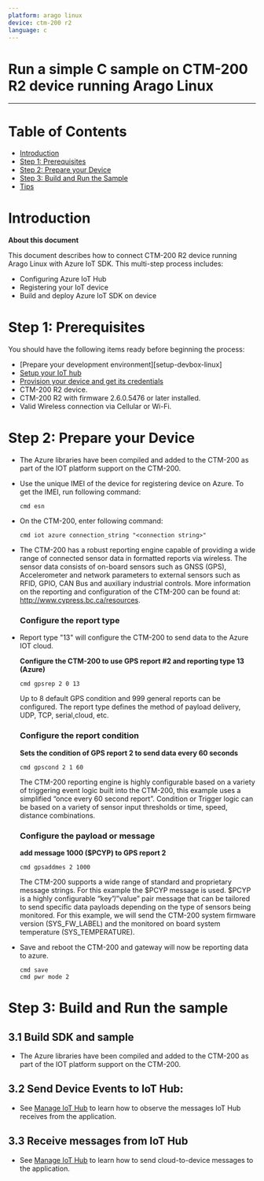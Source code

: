 ```yaml
---
platform: arago linux
device: ctm-200 r2
language: c
---
```


Run a simple C sample on CTM-200 R2 device running Arago Linux
===
---

# Table of Contents

-   [Introduction](#Introduction)
-   [Step 1: Prerequisites](#Prerequisites)
-   [Step 2: Prepare your Device](#PrepareDevice)
-   [Step 3: Build and Run the Sample](#Build)
-   [Tips](#tips)

<a name="Introduction"></a>
# Introduction

**About this document**

This document describes how to connect CTM-200 R2 device running Arago Linux with Azure IoT SDK. This multi-step process includes:

-   Configuring Azure IoT Hub
-   Registering your IoT device
-   Build and deploy Azure IoT SDK on device

<a name="Prerequisites"></a>
# Step 1: Prerequisites

You should have the following items ready before beginning the process:

-   [Prepare your development environment][setup-devbox-linux]
-   [Setup your IoT hub][lnk-setup-iot-hub]
-   [Provision your device and get its credentials][lnk-manage-iot-hub]
-   CTM-200 R2 device.
-   CTM-200 R2 with firmware 2.6.0.5476 or later installed.
-   Valid Wireless connection via Cellular or Wi-Fi.

<a name="PrepareDevice"></a>
# Step 2: Prepare your Device

-   The Azure libraries have been compiled and added to the CTM-200 as part of the IOT platform support on the CTM-200.
-   Use the unique IMEI of the device for registering device on Azure. To get the IMEI, run following command:

        cmd esn

-   On the CTM-200, enter following command:

        cmd iot azure connection_string "<connection string>"

-   The CTM-200 has a robust reporting engine capable of providing a wide range of connected sensor data in formatted reports via wireless. The sensor data consists of on-board sensors such as GNSS (GPS), Accelerometer and network parameters to external sensors such as RFID, GPIO, CAN Bus and auxiliary industrial controls. More information on the reporting and configuration of the CTM-200 can be found at: <http://www.cypress.bc.ca/resources>.

    ### Configure the report type

-   Report type "13" will configure the CTM-200 to send data to the Azure IOT cloud.  

    **Configure the CTM-200 to use GPS report #2 and reporting type 13 (Azure)**

        cmd gpsrep 2 0 13  

    Up to 8 default GPS condition and 999 general reports can be configured.  The report type defines the method of payload delivery, UDP, TCP, serial,cloud, etc.

    ### Configure the report condition

    **Sets the condition of GPS report 2 to send data every 60 seconds**

        cmd gpscond 2 1 60

    The CTM-200 reporting engine is highly configurable based on a variety of triggering event logic built into the CTM-200, this example uses a simplified “once every 60 second report”.  Condition or Trigger logic can be based on a variety of sensor input thresholds or time, speed, distance combinations.

    ### Configure the payload or message

    **add message 1000 ($PCYP) to GPS report 2**

        cmd gpsaddmes 2 1000

    The CTM-200 supports a wide range of standard and proprietary message strings.  For this example the $PCYP message is used.  $PCYP is a highly configurable “key”/”value” pair message that can be tailored to send specific data payloads depending on the type of sensors being monitored.  For this example, we will send the CTM-200 system firmware version (SYS\_FW\_LABEL) and the monitored on board system temperature (SYS\_TEMPERATURE).

-   Save and reboot the CTM-200 and gateway will now be reporting data to azure.

        cmd save
        cmd pwr mode 2


<a name="Build"></a>
# Step 3: Build and Run the sample

<a name="Load"></a>
## 3.1 Build SDK and sample

-   The Azure libraries have been compiled and added to the CTM-200 as part of the IOT platform support on the CTM-200.

## 3.2 Send Device Events to IoT Hub:

-   See [Manage IoT Hub][lnk-manage-iot-hub] to learn how to observe the messages IoT Hub receives from the application.

## 3.3 Receive messages from IoT Hub

-   See [Manage IoT Hub][lnk-manage-iot-hub] to learn how to send cloud-to-device messages to the application.


[lnk-setup-iot-hub]: ../setup_iothub.md
[lnk-manage-iot-hub]: ../manage_iot_hub.md
